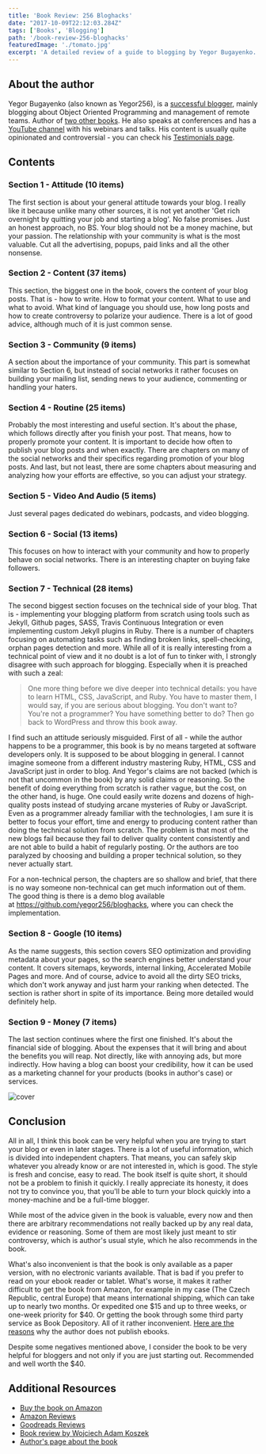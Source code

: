 ```yaml
---
title: 'Book Review: 256 Bloghacks'
date: "2017-10-09T22:12:03.284Z"
tags: ['Books', 'Blogging']
path: '/book-review-256-bloghacks'
featuredImage: './tomato.jpg'
excerpt: 'A detailed review of a guide to blogging by Yegor Bugayenko.'
---
```


<PostHeader frontmatter={props.data.mdx.frontmatter} />

About the author
----------------

Yegor Bugayenko (also known as Yegor256), is a [successful blogger](http://www.yegor256.com), mainly blogging about Object Oriented Programming and management of remote teams. Author of [two other books](https://www.amazon.com/Yegor-Bugayenko/e/B01AM1QMDK/ref=dp_byline_cont_book_1). He also speaks at conferences and has a [YouTube channel](https://www.youtube.com/user/technoparkcorp) with his webinars and talks. His content is usually quite opinionated and controversial - you can check his [Testimonials page](http://www.yegor256.com/testimonials.html).

Contents
--------

### Section 1 - Attitude (10 items)

The first section is about your general attitude towards your blog. I really like it because unlike many other sources, it is not yet another \'Get rich overnight by quitting your job and starting a blog\'. No false promises. Just an honest approach, no BS. Your blog should not be a money machine, but your passion. The relationship with your community is what is the most valuable. Cut all the advertising, popups, paid links and all the other nonsense.

### Section 2 - Content (37 items)

This section, the biggest one in the book, covers the content of your blog posts. That is - how to write. How to format your content. What to use and what to avoid. What kind of language you should use, how long posts and how to create controversy to polarize your audience. There is a lot of good advice, although much of it is just common sense.

### Section 3 - Community (9 items)

A section about the importance of your community. This part is somewhat similar to Section 6, but instead of social networks it rather focuses on building your mailing list, sending news to your audience, commenting or handling your haters.

### Section 4 - Routine (25 items)

Probably the most interesting and useful section. It\'s about the phase, which follows directly after you finish your post. That means, how to properly promote your content. It is important to decide how often to publish your blog posts and when exactly. There are chapters on many of the social networks and their specifics regarding promotion of your blog posts. And last, but not least, there are some chapters about measuring and analyzing how your efforts are effective, so you can adjust your strategy.

### Section 5 - Video And Audio (5 items)

Just several pages dedicated do webinars, podcasts, and video blogging.

### Section 6 - Social (13 items)

This focuses on how to interact with your community and how to properly behave on social networks. There is an interesting chapter on buying fake followers.

### Section 7 - Technical (28 items)

The second biggest section focuses on the technical side of your blog. That is - implementing your blogging platform from scratch using tools such as Jekyll, Github pages, SASS, Travis Continuous Integration or even implementing custom Jekyll plugins in Ruby. There is a number of chapters focusing on automating tasks such as finding broken links, spell-checking, orphan pages detection and more. While all of it is really interesting from a technical point of view and it no doubt is a lot of fun to tinker with, I strongly disagree with such approach for blogging. Especially when it is preached with such a zeal:

> One more thing before we dive deeper into technical details: you have to learn HTML, CSS, JavaScript, and Ruby. You have to master them, I would say, if you are serious about blogging. You don\'t want to? You\'re not a programmer? You have something better to do? Then go back to WordPress and throw this book away.

I find such an attitude seriously misguided. First of all - while the author happens to be a programmer, this book is by no means targeted at software developers only. It is supposed to be about blogging in general. I cannot imagine someone from a different industry mastering Ruby, HTML, CSS and JavaScript just in order to blog. And Yegor\'s claims are not backed (which is not that uncommon in the book) by any solid claims or reasoning. So the benefit of doing everything from scratch is rather vague, but the cost, on the other hand, is huge. One could easily write dozens and dozens of high-quality posts instead of studying arcane mysteries of Ruby or JavaScript. Even as a programmer already familiar with the technologies, I am sure it is better to focus your effort, time and energy to producing content rather than doing the technical solution from scratch. The problem is that most of the new blogs fail because they fail to deliver quality content consistently and are not able to build a habit of regularly posting. Or the authors are too paralyzed by choosing and building a proper technical solution, so they never actually start.

For a non-technical person, the chapters are so shallow and brief, that there is no way someone non-technical can get much information out of them. The good thing is there is a demo blog available at https://github.com/yegor256/bloghacks, where you can check the implementation.

### Section 8 - Google (10 items)

As the name suggests, this section covers SEO optimization and providing metadata about your pages, so the search engines better understand your content. It covers sitemaps, keywords, internal linking, Accelerated Mobile Pages and more. And of course, advice to avoid all the dirty SEO tricks, which don\'t work anyway and just harm your ranking when detected. The section is rather short in spite of its importance. Being more detailed would definitely help.

### Section 9 - Money (7 items)

The last section continues where the first one finished. It\'s about the financial side of blogging. About the expenses that it will bring and about the benefits you will reap. Not directly, like with annoying ads, but more indirectly. How having a blog can boost your credibility, how it can be used as a marketing channel for your products (books in author\'s case) or services.

![cover](./cover.png)

Conclusion
----------

All in all, I think this book can be very helpful when you are trying to start your blog or even in later stages. There is a lot of useful information, which is divided into independent chapters. That means, you can safely skip whatever you already know or are not interested in, which is good. The style is fresh and concise, easy to read. The book itself is quite short, it should not be a problem to finish it quickly. I really appreciate its honesty, it does not try to convince you, that you\'ll be able to turn your block quickly into a money-machine and be a full-time blogger.

While most of the advice given in the book is valuable, every now and then there are arbitrary recommendations not really backed up by any real data, evidence or reasoning. Some of them are most likely just meant to stir controversy, which is author\'s usual style, which he also recommends in the book.

What\'s also inconvenient is that the book is only available as a paper version, with no electronic variants available. That is bad if you prefer to read on your ebook reader or tablet. What\'s worse, it makes it rather difficult to get the book from Amazon, for example in my case (The Czech Republic, central Europe) that means international shipping, which can take up to nearly two months. Or expedited one \$15 and up to three weeks, or one-week priority for \$40. Or getting the book through some third party service as Book Depository. All of it rather inconvenient. [Here are the reasons](https://www.yegor256.com/2016/11/09/why-no-ebooks.html) why the author does not publish ebooks.

Despite some negatives mentioned above, I consider the book to be very helpful for bloggers and not only if you are just starting out. Recommended and well worth the \$40.

Additional Resources
--------------------

-   [Buy the book on Amazon](https://www.amazon.com/256-Bloghacks-Yegor-Bugayenko/dp/1537688669)
-   [Amazon Reviews](https://www.amazon.com/256-Bloghacks-Yegor-Bugayenko/product-reviews/1537688669/ref=cm_cr_arp_d_show_all?ie=UTF8&reviewerType=all_reviews&pageNumber=1)
-   [Goodreads Reviews](https://www.goodreads.com/book/show/32885804-256-bloghacks)
-   [Book review by Wojciech Adam Koszek](https://www.koszek.com/books/2017/01/07/book-blog-hacks-256/)
-   [Author\'s page about the book](http://www.yegor256.com/256-bloghacks.html)
